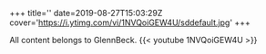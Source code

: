 +++
title=''
date=2019-08-27T15:03:29Z
cover='https://i.ytimg.com/vi/1NVQoiGEW4U/sddefault.jpg'
+++

All content belongs to GlennBeck.
{{< youtube 1NVQoiGEW4U >}}
